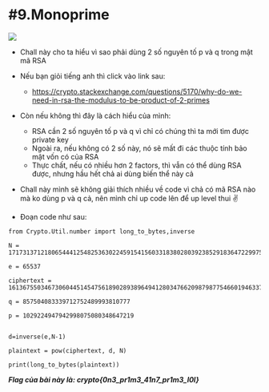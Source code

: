 # **#9.Monoprime**

![](https://i.imgur.com/0ImmSPr.png)

-   Chall này cho ta hiểu vì sao phải dùng 2 số nguyên tố p và q trong mật mã RSA

-   Nếu bạn giỏi tiếng anh thì click vào link sau:
    +   https://crypto.stackexchange.com/questions/5170/why-do-we-need-in-rsa-the-modulus-to-be-product-of-2-primes
-   Còn nếu không thì đây là cách hiểu của mình:
    +   RSA cần 2 số nguyên tố p và q vì chỉ có chúng thì ta mới tìm được private key
    +   Ngoài ra, nếu không có 2 số này, nó sẽ mất đi các thuộc tính bảo mật vốn có của RSA
    +   Thực chất, nếu có nhiều hơn 2 factors, thì vẫn có thể dùng RSA được, nhưng hầu hết chả ai dùng biến thể này cả

-   Chall này mình sẽ không giải thích nhiều về code vì chả có mã RSA nào mà ko dùng p và q cả, nên mình chỉ up code lên để up level thui :v:

-   Đoạn code như sau:
```
from Crypto.Util.number import long_to_bytes,inverse

N = 171731371218065444125482536302245915415603318380280392385291836472299752747934607246477508507827284075763910264995326010251268493630501989810855418416643352631102434317900028697993224868629935657273062472544675693365930943308086634291936846505861203914449338007760990051788980485462592823446469606824421932591                                                                  

e = 65537

ciphertext = 161367550346730604451454756189028938964941280347662098798775466019463375610700074840105776873791605070092554650190486030367121011578171525759600774739890458414593857709994072516290998135846956596662071379067305011746842247628316996977338024343628757374524136260758515864509435302781735938531030576289086798942  

q = 857504083339712752489993810777

p = 1029224947942998075080348647219


d=inverse(e,N-1)

plaintext = pow(ciphertext, d, N)

print(long_to_bytes(plaintext))
```

***Flag của bài này là: crypto{0n3_pr1m3_41n7_pr1m3_l0l}***